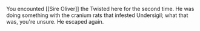 You encounted [[Sire Oliver]] the Twisted here for the second time. He was doing something with the cranium rats that infested Undersigil; what that was, you're unsure. He escaped again.